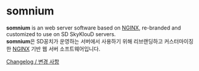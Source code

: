 somnium
=======
**somnium** is an web server software based on [NGINX](https://nginx.org), re-branded and customized to use on SD SkyKlouD servers.  
**somnium**은 SD꽁치가 운영하는 서버에서 사용하기 위해 리브랜딩하고 커스터마이징한 [NGINX](https://nginx.org) 기반 웹 서버 소프트웨어입니다.  
  
[Changelog / 변경 사항](CHANGELOG.md)